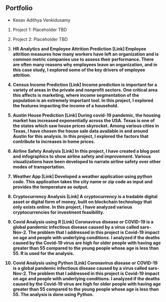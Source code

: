 ## Portfolio
- Kesav Adithya Venkidusamy

1.	Project 1: Placeholder
TBD
2.	Project 2: Placeholder
TBD
3.	<b>HR Analytics and Employee Attrition Prediction<b>
[Link] Employee attrition measures how many workers have left an organization and is common metric companies use to assess their performance. There are often many reasons why employees leave an organization, and in this case study, I explored some of the key drivers of employee attrition.
  
4.	<b>Census Income Prediction<b>
[Link] Income prediction is important for a variety of areas in the private and nonprofit sectors. One critical area this affects is marketing, where income segmentation of the population is an extremely important tool. In this project, I explored the features impacting the income of a household.
5.	Austin House Prediction
[Link] During covid-19 pandemic, the housing market has increased exponentially across the USA. Texas is one of the states which saw house prices skyrocket. Among various cities in Texas, I have chosen the house sale data available in and around Austin for this analysis. In this project, I explored the factors that contribute to increases in home prices. 
6.	Airline Safety Analysis
[Link] In this project, I have created a blog post and infographics to show airline safety and improvement. Various visualizations have been developed to narrate airline safety over other modes of transportation.
7.	Weather App
[Link] Developed a weather application using python code. This application takes the city name or zip code as input and provides the temperature as output.
8.	Cryptocurrency Analysis
[Link] A cryptocurrency is a tradable digital asset or digital form of money, built on blockchain technology that only exists online. In this project, I have analyzed various cryptocurrencies for investment feasibility.
9.	Covid Analysis using R
[Link] Coronavirus disease or COVID-19 is a global pandemic infectious disease caused by a virus called sars-Nov-2. The problem that I addressed in this project is Covid-19 impact on age and people with underlying conditions. I analyzed if the deaths caused by the Covid-19 virus are high for older people with having age greater than 55 compared to the young people whose age is less than 55. R is used for the analysis.
10.	 Covid Analysis using Python
[Link] Coronavirus disease or COVID-19 is a global pandemic infectious disease caused by a virus called sars-Nov-2. The problem that I addressed in this project is Covid-19 impact on age and people with underlying conditions. I analyzed if the deaths caused by the Covid-19 virus are high for older people with having age greater than 55 compared to the young people whose age is less than 55. The analysis is done using Python.
